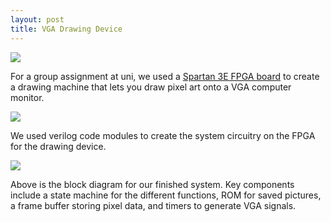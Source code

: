 ```yaml
---
layout: post
title: VGA Drawing Device
---
```


![](https://lh4.googleusercontent.com/-5-JKeZqW8Sc/U28gN3epnBI/AAAAAAAAA9s/S4tpb7a2rp8/w550/photo+3.JPG)

For a group assignment at uni, we used a [Spartan 3E FPGA board](http://www.xilinx.com/products/boards-and-kits/HW-SPAR3E-SK-US-G.htm) to create a drawing machine that lets you draw pixel art onto a VGA computer monitor.

<p class="image"><img src="https://lh5.googleusercontent.com/-_G0rVumK5Dk/U28kIjs1uhI/AAAAAAAABB0/FXA8XY4uxjs/w850/verilog.png" /></p>

We used verilog code modules to create the system circuitry on the FPGA for the drawing device.

<p class="image"><img src="https://lh6.googleusercontent.com/-58c7KYrfqZ4/U28klSP3NEI/AAAAAAAAA-A/mTMmE6-chG8/w850/block-diagram.png" /></p>

Above is the block diagram for our finished system. Key components include a state machine for the different functions, ROM for saved pictures, a frame buffer storing pixel data, and timers to generate VGA signals.